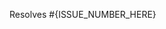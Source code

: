 <!-- Please make sure that all pull requests have at least one matching github issue. -->

Resolves #{ISSUE_NUMBER_HERE}

